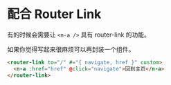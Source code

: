 # 配合 Router Link

有的时候会需要让 `<n-a />` 具有 router-link 的功能。

如果你觉得写起来很麻烦可以再封装一个组件。

```html
<router-link to="/" #="{ navigate, href }" custom>
  <n-a :href="href" @click="navigate">回到主页</n-a>
</router-link>
```
